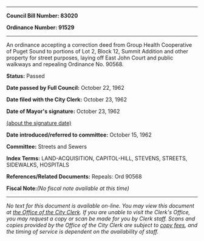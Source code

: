 

********

**Council Bill Number: 83020**
   
**Ordinance Number: 91529**
********

 An ordinance accepting a correction deed from Group Health Cooperative of Puget Sound to portions of Lot 2, Block 12, Summit Addition and other property for street purposes, laying off East John Court and public walkways and repealing Ordinance No. 90568.

**Status:** Passed
   
**Date passed by Full Council:** October 22, 1962
   
**Date filed with the City Clerk:** October 23, 1962
   
**Date of Mayor's signature:** October 23, 1962
   
[(about the signature date)](/~public/approvaldate.htm)
   
   
   
**Date introduced/referred to committee:** October 15, 1962
   
**Committee:** Streets and Sewers
   
   
**Index Terms:** LAND-ACQUISITION, CAPITOL-HILL, STEVENS, STREETS, SIDEWALKS, HOSPITALS

**References/Related Documents:** Repeals: Ord 90568

**Fiscal Note:**_(No fiscal note available at this time)_
********

_No text for this document is available on-line. You may view this document at [the Office of the City Clerk](http://www.seattle.gov/leg/clerk/contactUs.htm). If you are unable to visit the Clerk's Office, you may request a copy or scan be made for you by Clerk staff. Scans and copies provided by the Office of the City Clerk are subject to [copy fees](http://clerk.seattle.gov/~public/clerkfees.htm), and the timing of service is dependent on the availability of staff._

